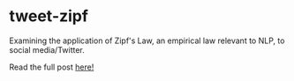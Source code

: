 tweet-zipf
================

Examining the application of Zipf's Law, an empirical law relevant to NLP, to social media/Twitter.

Read the full post [here!](http://edz504.github.io/tweet-zipf)
